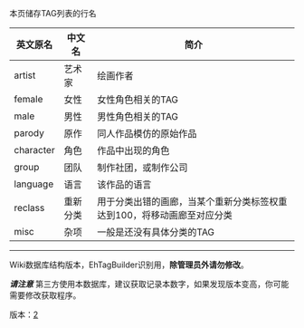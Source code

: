 ﻿本页储存TAG列表的行名

| 英文原名 | 中文名 | 简介 |
| --- | --- | --- |
| artist | 艺术家 | 绘画作者 |
| female | 女性 | 女性角色相关的TAG |
| male | 男性 | 男性角色相关的TAG |
| parody | 原作 | 同人作品模仿的原始作品 |
| character | 角色 | 作品中出现的角色 |
| group | 团队 | 制作社团，或制作公司 |
| language | 语言 | 该作品的语言 |
| reclass | 重新分类 | 用于分类出错的画廊，当某个重新分类标签权重达到100，将移动画廊至对应分类 |
| misc | 杂项 | 一般是还没有具体分类的TAG |

***
Wiki数据库结构版本，EhTagBuilder识别用，**除管理员外请勿修改**。

 ***请注意*** 第三方使用本数据库，建议获取记录本数字，如果发现版本变高，你可能需要修改获取程序。

版本：<a href="ETB_wiki-version">2</a>